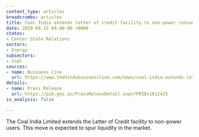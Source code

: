 ```yaml
---
content_type: articles
breadcrumbs: articles
title: Coal India extends letter of credit facility to non-power consumers
date: 2020-04-15 04:00:00 +0000
states:
- Center-State Relations
sectors:
- Energy
subsectors:
- Coal
sources:
- name: Business Line
  url: https://www.thehindubusinessline.com/news/coal-india-extends-letter-of-credit-facility-to-non-power-consumers/article31296310.ece
details:
- name: Press Release
  url: https://pib.gov.in/PressReleseDetail.aspx?PRID=1612425
is_analysis: false

---
```

The Coal India Limited extends the Letter of Credit facility to non-power users. This move is expected to spur liquidity in the market.